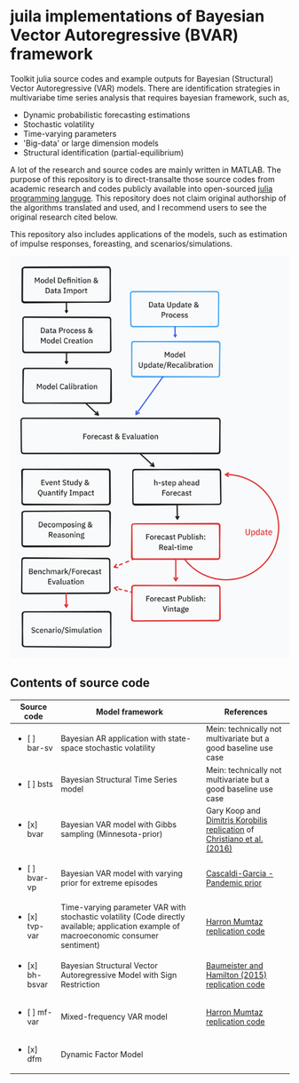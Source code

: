 # juila implementations of Bayesian Vector Autoregressive (BVAR) framework
 Toolkit julia source codes and example outputs for Bayesian (Structural) Vector Autoregressive (VAR) models. There are identification strategies in multivariabe time series analysis that requires bayesian framework, such as, 
 * Dynamic probabilistic forecasting estimations
 * Stochastic volatility
 * Time-varying parameters
 * 'Big-data' or large dimension models
 * Structural identification (partial-equilibrium)

 A lot of the research and source codes are mainly written in MATLAB. The purpose of this repository is to direct-transalte those source codes from academic research and codes publicly available into open-sourced [julia programming languge](https://julialang.org/). This repository does not claim original authorship of the algorithms translated and used, and I recommend users to see the original research cited below.

 This repository also includes applications of the models, such as estimation of impulse responses, foreasting, and scenarios/simulations.

 ![workflow](./applications/time-series-analysis-workflow.png)

## Contents of source code
 | Source code | Model framework        | References
 --- | --- | --- 
 | <ul><li>[ ] bar-sv</li></ul> | Bayesian AR application with state-space stochastic volatility | Mein: technically not multivariate but a good baseline use case
 | <ul><li>[ ] bsts</li></ul> | Bayesian Structural Time Series model | Mein: technically not multivariate but a good baseline use case
 | <ul><li>[x] bvar</li></ul> | Bayesian VAR model with Gibbs sampling (Minnesota-prior)   | Gary Koop and [Dimitris Korobilis replication](https://sites.google.com/site/dimitriskorobilis/matlab) of [Christiano et al. (2016)](https://onlinelibrary.wiley.com/doi/pdf/10.3982/ECTA11776)
 | <ul><li>[ ] bvar-vp</li></ul> | Bayesian VAR model with varying prior for extreme episodes | [Cascaldi-Garcia - Pandemic prior](https://sites.google.com/site/cascaldigarcia/pandemic-priors-bvar)
 | <ul><li>[x] tvp-var</li></ul> | Time-varying parameter VAR with stochastic volatility (Code directly available; application example of macroeconomic consumer sentiment) | [Harron Mumtaz replication code](https://sites.google.com/site/hmumtaz77/research-papers) 
 | <ul><li>[x] bh-bsvar</li></ul> | Bayesian Structural Vector Autoregressive Model with Sign Restriction  | [Baumeister and Hamilton (2015) replication code](https://onlinelibrary.wiley.com/doi/abs/10.3982/ECTA12356)
 | <ul><li>[ ] mf-var</li></ul> | Mixed-frequency VAR model  | [Harron Mumtaz replication code](https://sites.google.com/site/hmumtaz77/research-papers) 
 | <ul><li>[x] dfm</li></ul> | Dynamic Factor Model | 
